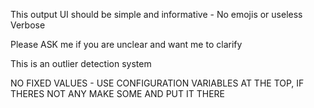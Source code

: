 This output UI should be simple and informative - No emojis or useless Verbose

Please ASK me if you are unclear and want me to clarify

This is an outlier detection system

NO FIXED VALUES - USE CONFIGURATION VARIABLES AT THE TOP, IF THERES NOT ANY MAKE SOME AND PUT IT THERE